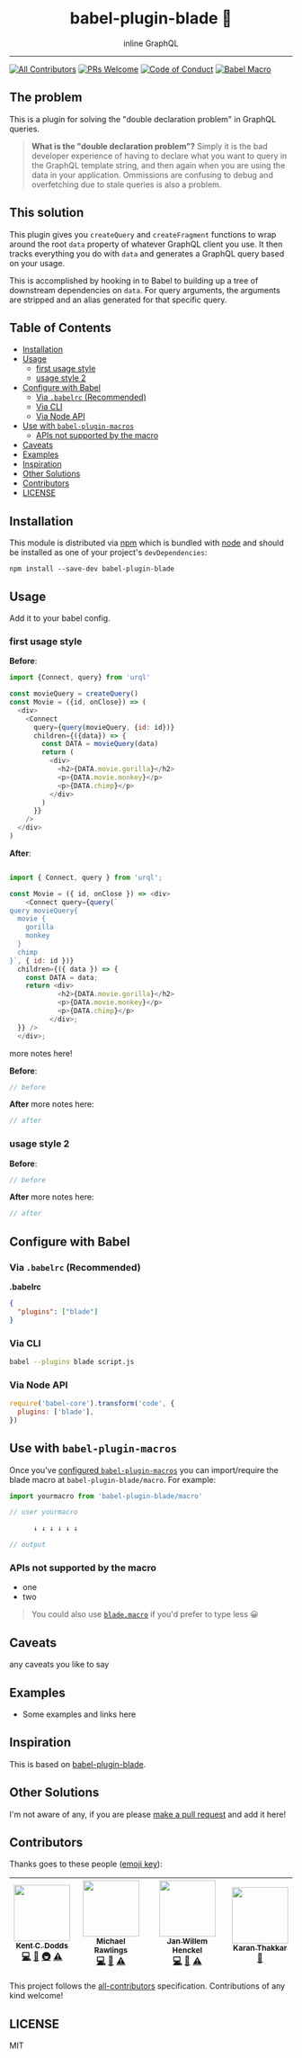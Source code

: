 <div align="center">
<h1>babel-plugin-blade 🔪</h1>

<p>inline GraphQL</p>
</div>

<hr />

<!-- prettier-ignore-start -->
[![All Contributors](https://img.shields.io/badge/all_contributors-4-orange.svg?style=flat-square)](#contributors)
[![PRs Welcome][prs-badge]][prs]
[![Code of Conduct][coc-badge]][coc]
[![Babel Macro](https://img.shields.io/badge/babel--macro-%F0%9F%8E%A3-f5da55.svg?style=flat-square)](https://github.com/kentcdodds/babel-plugin-macros)
<!-- prettier-ignore-end -->

## The problem

This is a plugin for solving the "double declaration problem" in GraphQL queries.

> **What is the "double declaration problem"?** Simply it is the bad developer experience of having to declare what you want to query in the GraphQL template string, and then again when you are using the data in your application. Ommissions are confusing to debug and overfetching due to stale queries is also a problem.

## This solution

This plugin gives you `createQuery` and `createFragment` functions to wrap around the root `data` property of whatever GraphQL client you use. It then tracks everything you do with `data` and generates a GraphQL query based on your usage.

This is accomplished by hooking in to Babel to building up a tree of downstream dependencies on `data`. For query arguments, the arguments are stripped and an alias generated for that specific query.

## Table of Contents

<!-- START doctoc generated TOC please keep comment here to allow auto update -->
<!-- DON'T EDIT THIS SECTION, INSTEAD RE-RUN doctoc TO UPDATE -->

- [Installation](#installation)
- [Usage](#usage)
  - [first usage style](#first-usage-style)
  - [usage style 2](#usage-style-2)
- [Configure with Babel](#configure-with-babel)
  - [Via `.babelrc` (Recommended)](#via-babelrc-recommended)
  - [Via CLI](#via-cli)
  - [Via Node API](#via-node-api)
- [Use with `babel-plugin-macros`](#use-with-babel-plugin-macros)
  - [APIs not supported by the macro](#apis-not-supported-by-the-macro)
- [Caveats](#caveats)
- [Examples](#examples)
- [Inspiration](#inspiration)
- [Other Solutions](#other-solutions)
- [Contributors](#contributors)
- [LICENSE](#license)

<!-- END doctoc generated TOC please keep comment here to allow auto update -->

## Installation

This module is distributed via [npm][npm] which is bundled with [node][node] and
should be installed as one of your project's `devDependencies`:

```
npm install --save-dev babel-plugin-blade
```

## Usage

Add it to your babel config.

### first usage style

**Before**:

```javascript
import {Connect, query} from 'urql'

const movieQuery = createQuery()
const Movie = ({id, onClose}) => (
  <div>
    <Connect
      query={query(movieQuery, {id: id})}
      children={({data}) => {
        const DATA = movieQuery(data)
        return (
          <div>
            <h2>{DATA.movie.gorilla}</h2>
            <p>{DATA.movie.monkey}</p>
            <p>{DATA.chimp}</p>
          </div>
        )
      }}
    />
  </div>
)
```

**After**:

```javascript

import { Connect, query } from 'urql';

const Movie = ({ id, onClose }) => <div>
    <Connect query={query(`
query movieQuery{
  movie {
    gorilla
    monkey
  }
  chimp
}`, { id: id })}
  children={({ data }) => {
    const DATA = data;
    return <div>
            <h2>{DATA.movie.gorilla}</h2>
            <p>{DATA.movie.monkey}</p>
            <p>{DATA.chimp}</p>
          </div>;
  }} />
  </div>;

```

more notes here!

**Before**:

```javascript
// before
```

**After** more notes here:

```javascript
// after
```

### usage style 2

**Before**:

```javascript
// before
```

**After** more notes here:

```javascript
// after
```

## Configure with Babel

### Via `.babelrc` (Recommended)

**.babelrc**

```json
{
  "plugins": ["blade"]
}
```

### Via CLI

```sh
babel --plugins blade script.js
```

### Via Node API

```javascript
require('babel-core').transform('code', {
  plugins: ['blade'],
})
```

## Use with `babel-plugin-macros`

Once you've
[configured `babel-plugin-macros`](https://github.com/kentcdodds/babel-plugin-macros/blob/master/other/docs/user.md)
you can import/require the blade macro at `babel-plugin-blade/macro`. For
example:

```javascript
import yourmacro from 'babel-plugin-blade/macro'

// user yourmacro

      ↓ ↓ ↓ ↓ ↓ ↓

// output
```

### APIs not supported by the macro

- one
- two

> You could also use [`blade.macro`][blade.macro] if you'd prefer to type
> less 😀

## Caveats

any caveats you like to say

## Examples

- Some examples and links here

## Inspiration

This is based on [babel-plugin-blade](https://github.com/kentcdodds/babel-plugin-blade).

## Other Solutions

I'm not aware of any, if you are please [make a pull request][prs] and add it
here!

## Contributors

Thanks goes to these people ([emoji key][emojis]):

<!-- ALL-CONTRIBUTORS-LIST:START - Do not remove or modify this section -->
<!-- prettier-ignore -->
| [<img src="https://avatars.githubusercontent.com/u/1500684?v=3" width="100px;"/><br /><sub><b>Kent C. Dodds</b></sub>](https://kentcdodds.com)<br />[💻](https://github.com/sw-yx/babel-plugin-blade/commits?author=kentcdodds "Code") [📖](https://github.com/sw-yx/babel-plugin-blade/commits?author=kentcdodds "Documentation") [🚇](#infra-kentcdodds "Infrastructure (Hosting, Build-Tools, etc)") [⚠️](https://github.com/sw-yx/babel-plugin-blade/commits?author=kentcdodds "Tests") | [<img src="https://avatars1.githubusercontent.com/u/1958812?v=4" width="100px;"/><br /><sub><b>Michael Rawlings</b></sub>](https://github.com/mlrawlings)<br />[💻](https://github.com/sw-yx/babel-plugin-blade/commits?author=mlrawlings "Code") [📖](https://github.com/sw-yx/babel-plugin-blade/commits?author=mlrawlings "Documentation") [⚠️](https://github.com/sw-yx/babel-plugin-blade/commits?author=mlrawlings "Tests") | [<img src="https://avatars3.githubusercontent.com/u/5230863?v=4" width="100px;"/><br /><sub><b>Jan Willem Henckel</b></sub>](https://jan.cologne)<br />[💻](https://github.com/sw-yx/babel-plugin-blade/commits?author=djfarly "Code") [📖](https://github.com/sw-yx/babel-plugin-blade/commits?author=djfarly "Documentation") [⚠️](https://github.com/sw-yx/babel-plugin-blade/commits?author=djfarly "Tests") | [<img src="https://avatars3.githubusercontent.com/u/1824298?v=4" width="100px;"/><br /><sub><b>Karan Thakkar</b></sub>](https://twitter.com/geekykaran)<br />[📖](https://github.com/sw-yx/babel-plugin-blade/commits?author=karanjthakkar "Documentation") |
| :---: | :---: | :---: | :---: |

<!-- ALL-CONTRIBUTORS-LIST:END -->

This project follows the [all-contributors][all-contributors] specification.
Contributions of any kind welcome!

## LICENSE

MIT

<!-- prettier-ignore-start -->

[npm]: https://www.npmjs.com/
[node]: https://nodejs.org
[build-badge]: https://img.shields.io/travis/kentcdodds/babel-plugin-blade.svg?style=flat-square
[build]: https://travis-ci.org/kentcdodds/babel-plugin-blade
[coverage-badge]: https://img.shields.io/codecov/c/github/kentcdodds/babel-plugin-blade.svg?style=flat-square
[coverage]: https://codecov.io/github/kentcdodds/babel-plugin-blade
[version-badge]: https://img.shields.io/npm/v/babel-plugin-blade.svg?style=flat-square
[package]: https://www.npmjs.com/package/babel-plugin-blade
[downloads-badge]: https://img.shields.io/npm/dm/babel-plugin-blade.svg?style=flat-square
[npmtrends]: http://www.npmtrends.com/babel-plugin-blade
[license-badge]: https://img.shields.io/npm/l/babel-plugin-blade.svg?style=flat-square
[license]: https://github.com/kentcdodds/babel-plugin-blade/blob/master/LICENSE
[prs-badge]: https://img.shields.io/badge/PRs-welcome-brightgreen.svg?style=flat-square
[prs]: http://makeapullrequest.com
[donate-badge]: https://img.shields.io/badge/$-support-green.svg?style=flat-square
[coc-badge]: https://img.shields.io/badge/code%20of-conduct-ff69b4.svg?style=flat-square
[coc]: https://github.com/kentcdodds/babel-plugin-blade/blob/master/other/CODE_OF_CONDUCT.md
[emojis]: https://github.com/kentcdodds/all-contributors#emoji-key
[all-contributors]: https://github.com/kentcdodds/all-contributors
[glamorous]: https://github.com/paypal/glamorous
[preval]: https://github.com/kentcdodds/babel-plugin-preval
[blade.macro]: https://www.npmjs.com/package/blade.macro
[babel-plugin-macros]: https://github.com/kentcdodds/babel-plugin-macros

<!-- prettier-ignore-end -->
